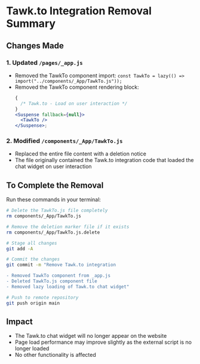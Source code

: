 # Tawk.to Integration Removal Summary

## Changes Made

### 1. Updated `/pages/_app.js`

- Removed the TawkTo component import: `const TawkTo = lazy(() => import("../components/_App/TawkTo.js"));`
- Removed the TawkTo component rendering block:
  ```jsx
  {
    /* Tawk.to - Load on user interaction */
  }
  <Suspense fallback={null}>
    <TawkTo />
  </Suspense>;
  ```

### 2. Modified `/components/_App/TawkTo.js`

- Replaced the entire file content with a deletion notice
- The file originally contained the Tawk.to integration code that loaded the chat widget on user interaction

## To Complete the Removal

Run these commands in your terminal:

```bash
# Delete the TawkTo.js file completely
rm components/_App/TawkTo.js

# Remove the deletion marker file if it exists
rm components/_App/TawkTo.js.delete

# Stage all changes
git add -A

# Commit the changes
git commit -m "Remove Tawk.to integration

- Removed TawkTo component from _app.js
- Deleted TawkTo.js component file
- Removed lazy loading of Tawk.to chat widget"

# Push to remote repository
git push origin main
```

## Impact

- The Tawk.to chat widget will no longer appear on the website
- Page load performance may improve slightly as the external script is no longer loaded
- No other functionality is affected

